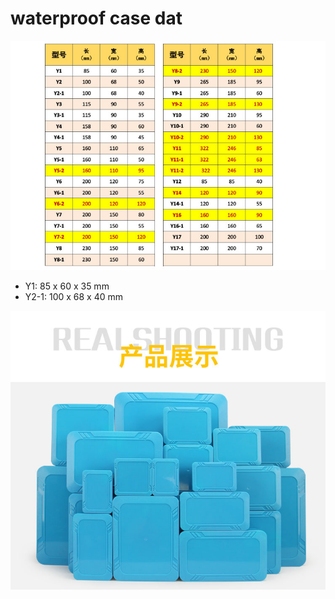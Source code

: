 
# waterproof case dat

![](41-02-17-07-02-2023.png)


- Y1: 85 x 60 x 35 mm
- Y2-1: 100 x 68 x 40 mm

![](59-03-17-07-02-2023.png)